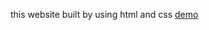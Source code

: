 this website built by using html and css 
<a href="https://dayakar7676.github.io/OCTANET_JANUARY/">demo</a>
